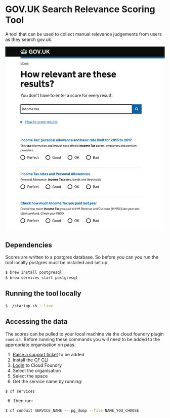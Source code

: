 # GOV.UK Search Relevance Scoring Tool

A tool that can be used to collect manual relevance judgements from users as they search gov.uk.

![Search relevance screenshot](docs/assets/relevancy-tool.png)

## Dependencies

Scores are written to a postgres database. So before you can you run the tool locally postgres must be installed and set up.

```sh
$ brew install postgresql
$ brew services start postgresql
```

## Running the tool locally

```sh
$ ./startup.sh --live
```

## Accessing the data

The scores can be pulled to your local machine via the cloud foundry plugin `conduit`. Before running these commands you will need to be added to the appropriate organisation on paas.
1. [Raise a support ticket](https://www.cloud.service.gov.uk/support) to be added
2. Install the [CF CLI](https://docs.cloud.service.gov.uk/get_started.html#set-up-the-cloud-foundry-command-line)
3. [Login](https://docs.cloud.service.gov.uk/get_started.html#sign-in-to-cloud-foundry) to Cloud Foundry
4. Select the organisation
5. Select the space
6. Get the service name by running:

```sh
$ cf services
```
6. Then run:

```sh
$ cf conduit SERVICE_NAME -- pg_dump --file NAME_YOU_CHOOSE
```
